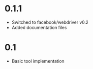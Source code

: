 0.1.1
=============
* Switched to facebook/webdriver v0.2
* Added documentation files

0.1
=============
* Basic tool implementation
